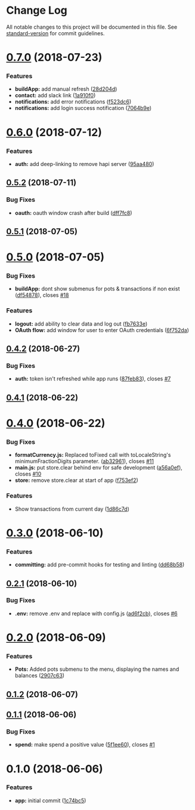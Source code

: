 # Change Log

All notable changes to this project will be documented in this file. See [standard-version](https://github.com/conventional-changelog/standard-version) for commit guidelines.

<a name="0.7.0"></a>
# [0.7.0](https://github.com/johneas10/bankBar/compare/v0.6.0...v0.7.0) (2018-07-23)


### Features

* **buildApp:** add manual refresh ([28d204d](https://github.com/johneas10/bankBar/commit/28d204d))
* **contact:** add slack link ([1a910f0](https://github.com/johneas10/bankBar/commit/1a910f0))
* **notifications:** add error notifications ([f523dc6](https://github.com/johneas10/bankBar/commit/f523dc6))
* **notifications:** add login success notification ([7064b9e](https://github.com/johneas10/bankBar/commit/7064b9e))



<a name="0.6.0"></a>
# [0.6.0](https://github.com/johneas10/bankBar/compare/v0.5.2...v0.6.0) (2018-07-12)


### Features

* **auth:** add deep-linking to remove hapi server ([95aa480](https://github.com/johneas10/bankBar/commit/95aa480))



<a name="0.5.2"></a>
## [0.5.2](https://github.com/johneas10/bankBar/compare/v0.5.1...v0.5.2) (2018-07-11)


### Bug Fixes

* **oauth:** oauth window crash after build ([dff7fc8](https://github.com/johneas10/bankBar/commit/dff7fc8))



<a name="0.5.1"></a>
## [0.5.1](https://github.com/johneas10/bankBar/compare/v0.5.0...v0.5.1) (2018-07-05)



<a name="0.5.0"></a>
# [0.5.0](https://github.com/johneas10/bankBar/compare/v0.4.2...v0.5.0) (2018-07-05)


### Bug Fixes

* **buildApp:** dont show submenus for pots & transactions if non exist ([df54878](https://github.com/johneas10/bankBar/commit/df54878)), closes [#18](https://github.com/johneas10/bankBar/issues/18)


### Features

* **logout:** add ability to clear data and log out ([fb7633e](https://github.com/johneas10/bankBar/commit/fb7633e))
* **OAuth flow:** add window for user to enter OAuth credentials ([6f752da](https://github.com/johneas10/bankBar/commit/6f752da))



<a name="0.4.2"></a>
## [0.4.2](https://github.com/johneas10/bankBar/compare/v0.4.1...v0.4.2) (2018-06-27)


### Bug Fixes

* **auth:** token isn't refreshed while app runs ([87feb83](https://github.com/johneas10/bankBar/commit/87feb83)), closes [#7](https://github.com/johneas10/bankBar/issues/7)



<a name="0.4.1"></a>
## [0.4.1](https://github.com/johneas10/bankBar/compare/v0.4.0...v0.4.1) (2018-06-22)



<a name="0.4.0"></a>
# [0.4.0](https://github.com/johneas10/bankBar/compare/v0.3.0...v0.4.0) (2018-06-22)


### Bug Fixes

* **formatCurrency.js:** Replaced toFixed call with toLocaleString's minimumFractionDigits parameter. ([ab32961](https://github.com/johneas10/bankBar/commit/ab32961)), closes [#11](https://github.com/johneas10/bankBar/issues/11)
* **main.js:** put store.clear behind env for safe development ([a56a0ef](https://github.com/johneas10/bankBar/commit/a56a0ef)), closes [#10](https://github.com/johneas10/bankBar/issues/10)
* **store:** remove store.clear at start of app ([f753ef2](https://github.com/johneas10/bankBar/commit/f753ef2))


### Features

* Show transactions from current day ([1d86c7d](https://github.com/johneas10/bankBar/commit/1d86c7d))



<a name="0.3.0"></a>
# [0.3.0](https://github.com/johneas10/bankBar/compare/v0.2.1...v0.3.0) (2018-06-10)


### Features

* **committing:** add pre-commit hooks for testing and linting ([dd68b58](https://github.com/johneas10/bankBar/commit/dd68b58))



<a name="0.2.1"></a>
## [0.2.1](https://github.com/johneas10/bankBar/compare/v0.2.0...v0.2.1) (2018-06-10)


### Bug Fixes

* **.env:** remove .env and replace with config.js ([ad6f2cb](https://github.com/johneas10/bankBar/commit/ad6f2cb)), closes [#6](https://github.com/johneas10/bankBar/issues/6)



<a name="0.2.0"></a>
# [0.2.0](https://github.com/johneas10/bankBar/compare/v0.1.2...v0.2.0) (2018-06-09)


### Features

* **Pots:** Added pots submenu to the menu, displaying the names and balances ([2907c63](https://github.com/johneas10/bankBar/commit/2907c63))



<a name="0.1.2"></a>
## [0.1.2](https://github.com/johneas10/bankBar/compare/v0.1.1...v0.1.2) (2018-06-07)



<a name="0.1.1"></a>
## [0.1.1](https://github.com/johneas10/bankBar/compare/v0.1.0...v0.1.1) (2018-06-06)


### Bug Fixes

* **spend:** make spend a positive value ([5f1ee60](https://github.com/johneas10/bankBar/commit/5f1ee60)), closes [#1](https://github.com/johneas10/bankBar/issues/1)



<a name="0.1.0"></a>
# 0.1.0 (2018-06-06)


### Features

* **app:** initial commit ([1c74bc5](https://github.com/johneas10/bankBar/commit/1c74bc5))
